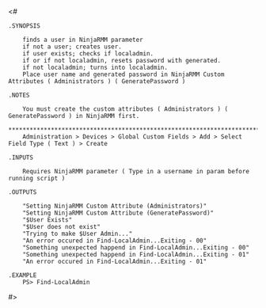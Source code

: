 <#
    
    .SYNOPSIS

        finds a user in NinjaRMM parameter
        if not a user; creates user.
        if user exists; checks if localadmin.
        if or if not localadmin, resets password with generated.
        if not localadmin; turns into localadmin.
        Place user name and generated password in NinjaRMM Custom Attributes ( Administrators ) ( GeneratePassword )
        
    .NOTES

        You must create the custom attributes ( Administrators ) ( GeneratePassword ) in NinjaRMM first.
        ************************************************************************************************
        Administration > Devices > Global Custom Fields > Add > Select Field Type ( Text ) > Create
        
    .INPUTS

        Requires NinjaRMM parameter ( Type in a username in param before running script )

    .OUTPUTS

        "Setting NinjaRMM Custom Attribute (Administrators)"
        "Setting NinjaRMM Custom Attribute (GeneratePassword)"
        "$User Exists"
        "$User does not exist"
        "Trying to make $User Admin..."
        "An error occured in Find-LocalAdmin...Exiting - 00"
        "Something unexpected happend in Find-LocalAdmin...Exiting - 00"
        "Something unexpected happend in Find-LocalAdmin...Exiting - 01"
        "An error occured in Find-LocalAdmin...Exiting - 01"

    .EXAMPLE
        PS> Find-LocalAdmin

#>
